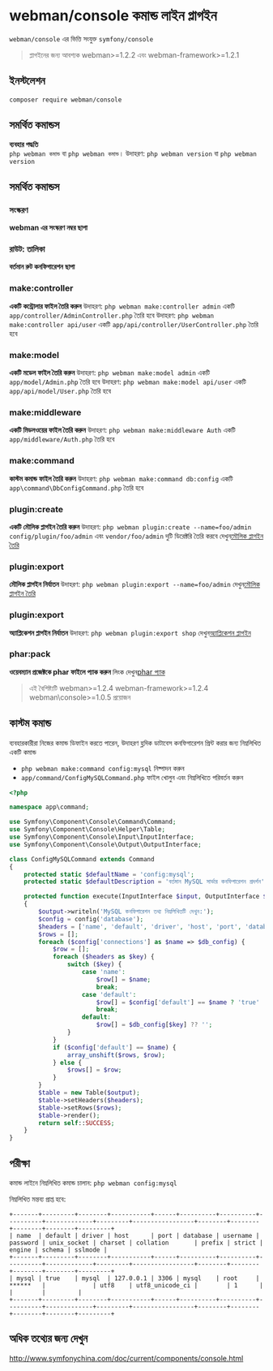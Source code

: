 # webman/console কমান্ড লাইন প্লাগইন

`webman/console` এর ভিত্তি সংযুক্ত `symfony/console`

> প্লাগইনের জন্য আবশ্যক webman>=1.2.2 এবং webman-framework>=1.2.1

## ইনস্টলেশন

```sh
composer require webman/console
```

## সমর্থিত কমান্ডস
**ব্যবহার পদ্ধতি**  
`php webman কমান্ড` বা `php webman কমান্ড`।
উদাহরণ: `php webman version` বা `php webman version`

## সমর্থিত কমান্ডস
### সংস্করণ
**webman এর সংস্করণ নম্বর ছাপা**

### রাউট: তালিকা
**বর্তমান রুট কনফিগারেশন ছাপা**

### make:controller
**একটি কন্ট্রোলার ফাইল তৈরি করুন** 
উদাহরণ: `php webman make:controller admin` একটি `app/controller/AdminController.php` তৈরি হবে
উদাহরণ: `php webman make:controller api/user` একটি `app/api/controller/UserController.php` তৈরি হবে

### make:model
**একটি মডেল ফাইল তৈরি করুন**
উদাহরণ: `php webman make:model admin` একটি `app/model/Admin.php` তৈরি হবে
উদাহরণ: `php webman make:model api/user` একটি `app/api/model/User.php` তৈরি হবে

### make:middleware
**একটি মিডলওয়ের ফাইল তৈরি করুন**
উদাহরণ: `php webman make:middleware Auth` একটি `app/middleware/Auth.php` তৈরি হবে

### make:command
**কাস্টম কমান্ড ফাইল তৈরি করুন**
উদাহরণ: `php webman make:command db:config` একটি `app\command\DbConfigCommand.php` তৈরি হবে

### plugin:create
**একটি মৌলিক প্লাগইন তৈরি করুন**
উদাহরণ: `php webman plugin:create --name=foo/admin` `config/plugin/foo/admin` এবং `vendor/foo/admin` দুটি ডিরেক্টরি তৈরি করবে
দেখুন[মৌলিক প্লাগইন তৈরি](/doc/webman/plugin/create.html)

### plugin:export
**মৌলিক প্লাগইন নির্যাতন**
উদাহরণ: `php webman plugin:export --name=foo/admin` 
দেখুন[মৌলিক প্লাগইন তৈরি](/doc/webman/plugin/create.html)

### plugin:export
**অ্যাপ্লিকেশন প্লাগইন নির্যাতন**
উদাহরণ: `php webman plugin:export shop`
দেখুন[অ্যাপ্লিকেশন প্লাগইন](/doc/webman/plugin/app.html)

### phar:pack
**ওয়েবম্যান প্রজেক্টকে phar ফাইলে প্যাক করুন**
লিংক দেখুন[phar প্যাক](/doc/webman/others/phar.html)
> এই বৈশিষ্ট্যটি webman>=1.2.4 webman-framework>=1.2.4 webman\console>=1.0.5 প্রয়োজন

## কাস্টম কমান্ড
ব্যবহারকারীরা নিজের কমান্ড ডিফাইন করতে পারেন, উদাহরণ হ্লদিক ডাটাবেস কনফিগারেশন প্রিন্ট করার জন্য নিম্নলিখিত একটি কমান্ড

* `php webman make:command config:mysql` নিষ্পাদন করুন
* `app/command/ConfigMySQLCommand.php` ফাইল খোলুন এবং নিম্নলিখিতে পরিবর্তন করুন

```php
<?php

namespace app\command;

use Symfony\Component\Console\Command\Command;
use Symfony\Component\Console\Helper\Table;
use Symfony\Component\Console\Input\InputInterface;
use Symfony\Component\Console\Output\OutputInterface;

class ConfigMySQLCommand extends Command
{
    protected static $defaultName = 'config:mysql';
    protected static $defaultDescription = 'বর্তমান MySQL সার্ভার কনফিগারেশন প্রদর্শন';

    protected function execute(InputInterface $input, OutputInterface $output)
    {
        $output->writeln('MySQL কনফিগারেশন তথ্য নিম্নলিখিতটি দেখুন:');
        $config = config('database');
        $headers = ['name', 'default', 'driver', 'host', 'port', 'database', 'username', 'password', 'unix_socket', 'charset', 'collation', 'prefix', 'strict', 'engine', 'schema', 'sslmode'];
        $rows = [];
        foreach ($config['connections'] as $name => $db_config) {
            $row = [];
            foreach ($headers as $key) {
                switch ($key) {
                    case 'name':
                        $row[] = $name;
                        break;
                    case 'default':
                        $row[] = $config['default'] == $name ? 'true' : 'false';
                        break;
                    default:
                        $row[] = $db_config[$key] ?? '';
                }
            }
            if ($config['default'] == $name) {
                array_unshift($rows, $row);
            } else {
                $rows[] = $row;
            }
        }
        $table = new Table($output);
        $table->setHeaders($headers);
        $table->setRows($rows);
        $table->render();
        return self::SUCCESS;
    }
}
```
  
## পরীক্ষা

কমান্ড লাইনে নিম্নলিখিত কমান্ড চালান: `php webman config:mysql`

নিম্নলিখিত মন্তব্য প্রাপ্ত হবে:
```
+-------+---------+--------+-----------+------+----------+----------+----------+-------------+---------+-----------------+--------+--------+--------+--------+---------+
| name  | default | driver | host      | port | database | username | password | unix_socket | charset | collation       | prefix | strict | engine | schema | sslmode |
+-------+---------+--------+-----------+------+----------+----------+----------+-------------+---------+-----------------+--------+--------+--------+--------+---------+
| mysql | true    | mysql  | 127.0.0.1 | 3306 | mysql    | root     | ******   |             | utf8    | utf8_unicode_ci |        | 1      |        |        |         |
+-------+---------+--------+-----------+------+----------+----------+----------+-------------+---------+-----------------+--------+--------+--------+--------+---------+
```

## অধিক তথ্যের জন্য দেখুন
http://www.symfonychina.com/doc/current/components/console.html
